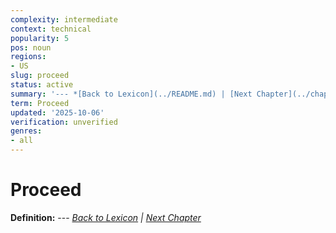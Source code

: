 ```yaml
---
complexity: intermediate
context: technical
popularity: 5
pos: noun
regions:
- US
slug: proceed
status: active
summary: '--- *[Back to Lexicon](../README.md) | [Next Chapter](../chapters/chapter-w.md)*'
term: Proceed
updated: '2025-10-06'
verification: unverified
genres:
- all
---
```


# Proceed

**Definition:** --- *[Back to Lexicon](../README.md) | [Next Chapter](../chapters/chapter-w.md)*

